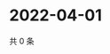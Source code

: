 # 2022-04-01

共 0 条

<!-- BEGIN WEIBO -->
<!-- 最后更新时间 Fri Apr 01 2022 19:13:53 GMT+0800 (China Standard Time) -->

<!-- END WEIBO -->

